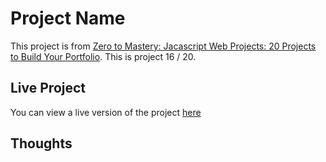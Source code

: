 # Project Name

This project is from [Zero to Mastery: Jacascript Web Projects: 20 Projects to Build Your Portfolio](https://academy.zerotomastery.io/p/javascript-projects).
This is project 16 / 20.

## Live Project

You can view a live version of the project [here]()

## Thoughts
